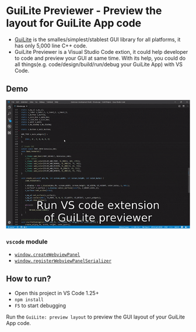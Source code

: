 # GuiLite Previewer - Preview the layout for GuiLite App code
- [GuiLite](https://github.com/idea4good/GuiLite) is the smalles/simplest/stablest GUI library for all platforms, it has only 5,000 line C++ code.
- GuiLite Previewer is a Visual Studio Code extion, it could help developer to code and preview your GUI at same time.
With its help, you could do all things(e.g. code/design/build/run/debug your GuiLite App) with VS Code.
## Demo

![demo](demo.gif)

### `vscode` module

- [`window.createWebviewPanel`](https://code.visualstudio.com/api/references/vscode-api#window.createWebviewPanel)
- [`window.registerWebviewPanelSerializer`](https://code.visualstudio.com/api/references/vscode-api#window.registerWebviewPanelSerializer)

## How to run?

- Open this project in VS Code 1.25+
- `npm install`
- `F5` to start debugging

Run the `GuiLite: preview layout` to preview the GUI layout of your GuiLite App code.
